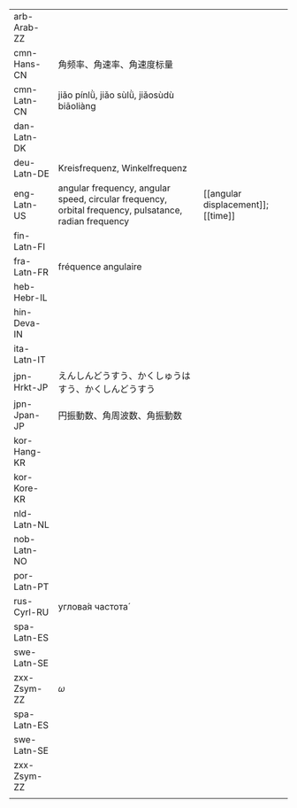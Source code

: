 | | | |
|-|-|-|
| arb-Arab-ZZ |  |  |
| cmn-Hans-CN | 角频率、角速率、角速度标量 |  |
| cmn-Latn-CN | jiǎo pínlǜ, jiǎo sùlǜ, jiǎosùdù biāoliàng |  |
| dan-Latn-DK |  |  |
| deu-Latn-DE | Kreisfrequenz, Winkelfrequenz |  |
| eng-Latn-US | angular frequency, angular speed, circular frequency, orbital frequency, pulsatance, radian frequency | [[angular displacement]]; [[time]] |
| fin-Latn-FI |  |  |
| fra-Latn-FR | fréquence angulaire |  |
| heb-Hebr-IL |  |  |
| hin-Deva-IN |  |  |
| ita-Latn-IT |  |  |
| jpn-Hrkt-JP | えんしんどうすう、かくしゅうはすう、かくしんどうすう |  |
| jpn-Jpan-JP | 円振動数、角周波数、角振動数 |  |
| kor-Hang-KR |  |  |
| kor-Kore-KR |  |  |
| nld-Latn-NL |  |  |
| nob-Latn-NO |  |  |
| por-Latn-PT |  |  |
| rus-Cyrl-RU | углова́я частота́ |  |
| spa-Latn-ES |  |  |
| swe-Latn-SE |  |  |
| zxx-Zsym-ZZ | 𝜔 |  |
| spa-Latn-ES |  |  |
| swe-Latn-SE |  |  |
| zxx-Zsym-ZZ |  |  |
|  |  |  |
